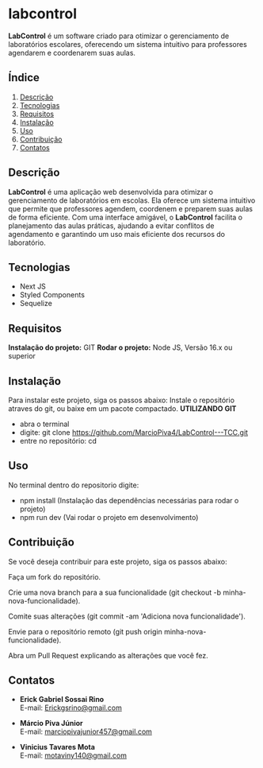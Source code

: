 # labcontrol

**LabControl** é um software criado para otimizar o gerenciamento de laboratórios escolares, oferecendo um sistema intuitivo para professores agendarem e coordenarem suas aulas.

## Índice

1. [Descrição](#descrição)
2. [Tecnologias](#tecnologias)
3. [Requisitos](#requisitos)
4. [Instalação](#instalação)
5. [Uso](#uso)
6. [Contribuição](#contribuição)
7. [Contatos](#contatos)

## Descrição

**LabControl** é uma aplicação web desenvolvida para otimizar o gerenciamento de laboratórios em escolas. Ela oferece um sistema intuitivo que permite que professores agendem, coordenem e preparem suas aulas de forma eficiente. Com uma interface amigável, o **LabControl** facilita o planejamento das aulas práticas, ajudando a evitar conflitos de agendamento e garantindo um uso mais eficiente dos recursos do laboratório.

## Tecnologias
- Next JS
- Styled Components
- Sequelize

## Requisitos
**Instalação do projeto:**
GIT
**Rodar o projeto:**
Node JS, Versão 16.x ou superior

## Instalação
Para instalar este projeto, siga os passos abaixo:
Instale o repositório atraves do git, ou baixe em um pacote compactado.
**UTILIZANDO GIT**
- abra o terminal
- digite:  git clone https://github.com/MarcioPiva4/LabControl---TCC.git
- entre no repositório: cd <NOME>

## Uso
No terminal dentro do repositorio digite:
- npm install  (Instalação das dependências necessárias para rodar o projeto)
- npm run dev (Vai rodar o projeto em desenvolvimento)

## Contribuição
Se você deseja contribuir para este projeto, siga os passos abaixo:

Faça um fork do repositório.

Crie uma nova branch para a sua funcionalidade (git checkout -b minha-nova-funcionalidade).

Comite suas alterações (git commit -am 'Adiciona nova funcionalidade').

Envie para o repositório remoto (git push origin minha-nova-funcionalidade).

Abra um Pull Request explicando as alterações que você fez.

## Contatos
- **Erick Gabriel Sossai Rino**  
  E-mail: [Erickgsrino@gmail.com](mailto:Erickgsrino@gmail.com)
  
- **Márcio Piva Júnior**  
  E-mail: [marciopivajunior457@gmail.com](mailto:marciopivajunior457@gmail.com)
  
- **Vinicius Tavares Mota**  
  E-mail: [motaviny140@gmail.com](mailto:motaviny140@gmail.com)
